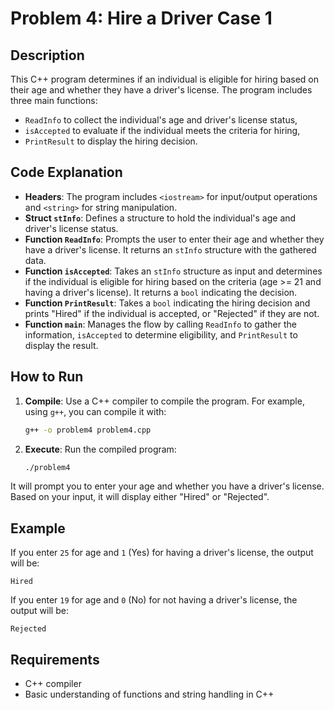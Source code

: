 
# Problem 4: Hire a Driver Case 1

## Description
This C++ program determines if an individual is eligible for hiring based on their age and whether they have a driver's license. The program includes three main functions:
- `ReadInfo` to collect the individual's age and driver's license status,
- `isAccepted` to evaluate if the individual meets the criteria for hiring,
- `PrintResult` to display the hiring decision.

## Code Explanation

- **Headers**: The program includes `<iostream>` for input/output operations and `<string>` for string manipulation.
- **Struct `stInfo`**: Defines a structure to hold the individual's age and driver's license status.
- **Function `ReadInfo`**: Prompts the user to enter their age and whether they have a driver's license. It returns an `stInfo` structure with the gathered data.
- **Function `isAccepted`**: Takes an `stInfo` structure as input and determines if the individual is eligible for hiring based on the criteria (age >= 21 and having a driver's license). It returns a `bool` indicating the decision.
- **Function `PrintResult`**: Takes a `bool` indicating the hiring decision and prints "Hired" if the individual is accepted, or "Rejected" if they are not.
- **Function `main`**: Manages the flow by calling `ReadInfo` to gather the information, `isAccepted` to determine eligibility, and `PrintResult` to display the result.

## How to Run

1. **Compile**: Use a C++ compiler to compile the program. For example, using `g++`, you can compile it with:
   ```bash
   g++ -o problem4 problem4.cpp
2. **Execute**: Run the compiled program:
    ```bash
    ./problem4

It will prompt you to enter your age and whether you have a driver's license. Based on your input, it will display either "Hired" or "Rejected".

## Example
If you enter `25` for age and `1` (Yes) for having a driver's license, the output will be:
```
Hired
```
If you enter `19` for age and `0` (No) for not having a driver's license, the output will be:
```
Rejected
```
## Requirements
- C++ compiler
- Basic understanding of functions and string handling in C++

